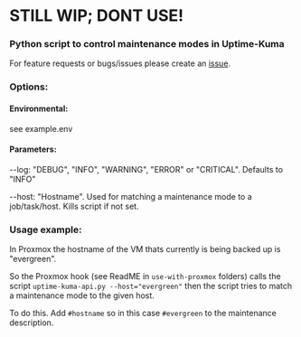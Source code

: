 # STILL WIP; DONT USE! #

### Python script to control maintenance modes in Uptime-Kuma ###
For feature requests or bugs/issues please create an [issue](https://gitlab.azubi.server.lan/lwsops-muc/uptimekuma-maintenance-mode-api/-/issues).

### Options: ###
#### Environmental: ####
see example.env

#### Parameters: ####

--log: "DEBUG", "INFO", "WARNING", "ERROR" or "CRITICAL". Defaults to "INFO"

--host: "Hostname". Used for matching a maintenance mode to a job/task/host. Kills script if not set.

### Usage example: ###
In Proxmox the hostname of the VM thats currently is being backed up is "evergreen".

So the Proxmox hook (see ReadME in `use-with-proxmox` folders) calls the script `uptime-kuma-api.py --host="evergreen"` then
the script tries to match a maintenance mode to the given host.

To do this. Add `#hostname` so in this case `#evergreen` to the maintenance description.